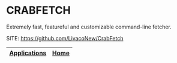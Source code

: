# CRABFETCH

 Extremely fast, featureful and customizable command-line fetcher.

 SITE: https://github.com/LivacoNew/CrabFetch

 | [Applications](https://portable-linux-apps.github.io/apps.html) | [Home](https://portable-linux-apps.github.io)
 | --- | --- |
